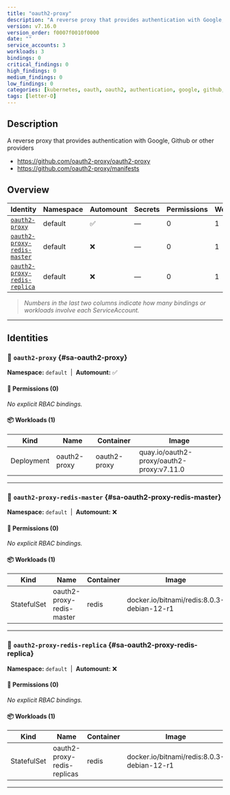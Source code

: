 ```yaml
---
title: "oauth2-proxy"
description: "A reverse proxy that provides authentication with Google, Github or other providers"
version: v7.16.0
version_order: f0007f0010f0000
date: ""
service_accounts: 3
workloads: 3
bindings: 0
critical_findings: 0
high_findings: 0
medium_findings: 0
low_findings: 0
categories: [kubernetes, oauth, oauth2, authentication, google, github, redis]
tags: [letter-O]
---
```


## Description

A reverse proxy that provides authentication with Google, Github or other providers

- https://github.com/oauth2-proxy/oauth2-proxy
- https://github.com/oauth2-proxy/manifests

## Overview

| Identity                                                       | Namespace | Automount | Secrets | Permissions | Workloads | Risk |
| -------------------------------------------------------------- | --------- | --------- | ------- | ----------- | --------- | ---- |
| [`oauth2-proxy`](#sa-oauth2-proxy)                             | default   | ✅        | —       | 0           | 1         | —    |
| [`oauth2-proxy-redis-master`](#sa-oauth2-proxy-redis-master)   | default   | ❌        | —       | 0           | 1         | —    |
| [`oauth2-proxy-redis-replica`](#sa-oauth2-proxy-redis-replica) | default   | ❌        | —       | 0           | 1         | —    |

> _Numbers in the last two columns indicate how many bindings or workloads involve each ServiceAccount._

---

## Identities

### 🤖 `oauth2-proxy` {#sa-oauth2-proxy}

**Namespace:** `default`  |  **Automount:** ✅

#### 🔑 Permissions (0)

_No explicit RBAC bindings._

#### 📦 Workloads (1)

| Kind       | Name         | Container    | Image                                     |
| ---------- | ------------ | ------------ | ----------------------------------------- |
| Deployment | oauth2-proxy | oauth2-proxy | quay.io/oauth2-proxy/oauth2-proxy:v7.11.0 |

---

### 🤖 `oauth2-proxy-redis-master` {#sa-oauth2-proxy-redis-master}

**Namespace:** `default`  |  **Automount:** ❌

#### 🔑 Permissions (0)

_No explicit RBAC bindings._

#### 📦 Workloads (1)

| Kind        | Name                      | Container | Image                                      |
| ----------- | ------------------------- | --------- | ------------------------------------------ |
| StatefulSet | oauth2-proxy-redis-master | redis     | docker.io/bitnami/redis:8.0.3-debian-12-r1 |

---

### 🤖 `oauth2-proxy-redis-replica` {#sa-oauth2-proxy-redis-replica}

**Namespace:** `default`  |  **Automount:** ❌

#### 🔑 Permissions (0)

_No explicit RBAC bindings._

#### 📦 Workloads (1)

| Kind        | Name                        | Container | Image                                      |
| ----------- | --------------------------- | --------- | ------------------------------------------ |
| StatefulSet | oauth2-proxy-redis-replicas | redis     | docker.io/bitnami/redis:8.0.3-debian-12-r1 |

---
